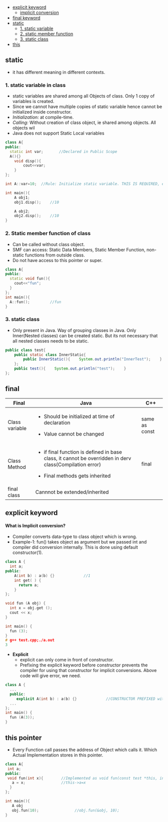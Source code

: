 - [explicit keyword](#explicit)
  - [implicit conversion](#impl)
- [final keyword](#final)
- [static](#what)
  - [1. static variable](#variable)
  - [2. static member function](#func)
  - [3. static class](#sclass)
- [this](#this)

<a name=what></a>
## static
- it has different meaning in different contexts.

<a name=variable></a>
### 1. static variable in class
- static variables are shared among all Objects of class. Only 1 copy of variables is created.
- Since we cannot have multiple copies of static variable hence cannot be initialized inside constructor.
- _Initialization:_ at compile-time.
- _Calling:_ Without creation of class object, ie shared among objects. All objects wil
- Java does not support Static Local variables
```c++
class A{
public:
  static int var;    	//Declared in Public Scope
  A(){}
	void disp(){
		cout<<var;
	}
};

int A::var=10;  //Rule: Initialize static variable. THIS IS REQUIRED, else Compiler will give undefined reference Error for var

int main(){
	A obj1;
	obj1.disp();    //10

	A obj2;
	obj2.disp();    //10
} 
```

<a name=func></a>
### 2. Static member function of class
- Can be called without class object.
- SMF can access: Static Data Members, Static Member Function, non-static functions from outside class.
- Do not have access to this pointer or super.
```c++
class A{
public:
  static void fun(){
    cout<<"fun";
  }
};
int main(){
  A::fun();         //fun
}
```

<a name=sclass></a>
### 3. static class
- Only present in Java. Way of grouping classes in Java. Only Inner(Nested classes) can be created static. But its not necessary that all nested classes needs to be static. 
```java
public class test{
    public static class InnerStatic{
        public InnerStatic(){    System.out.println("InnerTest");    }
    };
    public test(){    System.out.println("test");    }    
};
```

<a name=final></a>
## final

|Final|Java|C++|
|---|---|---|
|Class variable|<ul><li>Should be initialized at time of declaration</li></ul><ul><li>Value cannot be changed</li></ul>|same as const|
|Class Method|<ul><li>if final function is defined in base class, it cannot be overridden in derv class(Compilation error)</li></ul><ul><li>Final methods gets inherited</li></ul>|final|
|final class|Cannnot be extended/inherited||

<a name=explicit></a>
## explicit keyword

<a name=impl></a>
#### What is Implicit conversion?
- Compiler converts data-type to class object which is wrong.
- Example-1: fun() takes object as argument but we passed int and compiler did conversion internally. This is done using default constructor(1).
```c++
class A {
  int a;
public:
    A(int b) : a(b) {}             //1
    int get( ) {
      return a;
    }
};

void fun (A obj) {
  int x = obj.get ();
  cout << x;
}

int main() {
  fun (3);
}
# g++ test.cpp;./a.out
3
```
- **Explicit** 
  - explicit can only come in front of constructor.
  - Prefixing the explicit keyword before constructor prevents the compiler for using that constructor for implicit conversions. Above code will give error, we need.
```c++
class A {
  ...
  public:
     explicit A(int b) : a(b) {}             //CONSTRUCTOR PREFIXED with EXPLICIT stops implicit conversion
  ...
};
int main() {
  fun (A(3));
}
```

<a name=this></a>
## this pointer
- Every Function call passes the address of Object which calls it. Which Actual Implementation stores in this pointer.
 ```c++
class A{
  int a;
public:
  void fun(int x){        //Implemented as void fun(const test *this, int x)
    a = x;                //this->a=x
   }
};

int main(){
    A obj
    obj.fun(10);                //obj.fun(&obj, 10);
}
```

